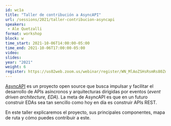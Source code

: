 ```yaml
---
id: wc1a
title: "Taller de contribución a AsyncAPI"
url: /sessions/2021/taller-contribucion-asyncapi
speakers:
 - Ale Quetzalli
format: workshop
block: w
time_start: 2021-10-06T14:00:00-05:00
time_end: 2021-10-06T17:00:00-05:00
video:
slides:
year: "2021"
weight: 6
register: https://us02web.zoom.us/webinar/register/WN_MlAoZSHsRsmRs80Zn0U67A
---
```




[AsyncAPI](https://www.asyncapi.com/docs/getting-started) es un proyecto open source que busca impulsar y facilitar el desarrollo de APIs asíncronos y arquitecturas dirigidas por eventos (*event driven architecture, EDA*). La meta de AsyncAPI es que en un futuro construir EDAs sea tan sencillo como hoy en día es construir APIs REST.

En este taller explicaremos el proyecto, sus principales componentes, mapa de ruta y cómo puedes contribuir a este.
